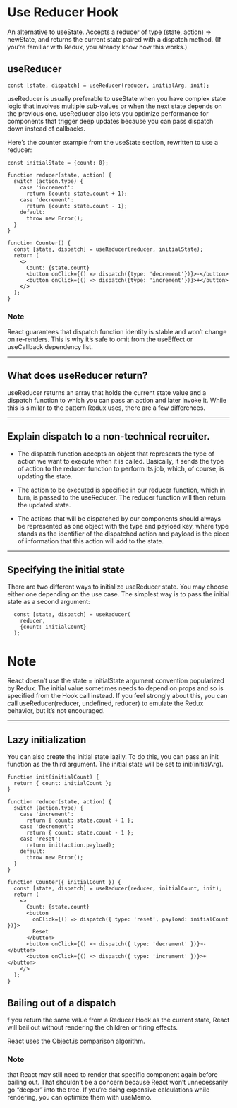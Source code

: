 # Use Reducer Hook

An alternative to useState. Accepts a reducer of type (state, action) => newState, and returns the current state paired with a dispatch method. (If you’re familiar with Redux, you already know how this works.)

## useReducer
```
const [state, dispatch] = useReducer(reducer, initialArg, init);
```

 useReducer is usually preferable to useState when you have complex state logic that involves multiple sub-values or when the next state depends on the previous one. useReducer also lets you optimize performance for components that trigger deep updates because you can pass dispatch down instead of callbacks.

Here’s the counter example from the useState section, rewritten to use a reducer:

```
const initialState = {count: 0};

function reducer(state, action) {
  switch (action.type) {
    case 'increment':
      return {count: state.count + 1};
    case 'decrement':
      return {count: state.count - 1};
    default:
      throw new Error();
  }
}

function Counter() {
  const [state, dispatch] = useReducer(reducer, initialState);
  return (
    <>
      Count: {state.count}
      <button onClick={() => dispatch({type: 'decrement'})}>-</button>
      <button onClick={() => dispatch({type: 'increment'})}>+</button>
    </>
  );
}
```

### Note

React guarantees that dispatch function identity is stable and won’t change on re-renders. This is why it’s safe to omit from the useEffect or useCallback dependency list.

----
## What does useReducer return?

useReducer returns an array that holds the current state value and a dispatch function to which you can pass an action and later invoke it. While this is similar to the pattern Redux uses, there are a few differences.

----
## Explain dispatch to a non-technical recruiter.

* The dispatch function accepts an object that represents the type of action we want to execute when it is called. Basically, it sends the type of action to the reducer function to perform its job, which, of course, is updating the state.

* The action to be executed is specified in our reducer function, which in turn, is passed to the useReducer. The reducer function will then return the updated state.

* The actions that will be dispatched by our components should always be represented as one object with the type and payload key, where type stands as the identifier of the dispatched action and payload is the piece of information that this action will add to the state.

----
## Specifying the initial state
There are two different ways to initialize useReducer state. You may choose either one depending on the use case. The simplest way is to pass the initial state as a second argument:
```
  const [state, dispatch] = useReducer(
    reducer,
    {count: initialCount}
  );
```

# Note
React doesn’t use the state = initialState argument convention popularized by Redux. The initial value sometimes needs to depend on props and so is specified from the Hook call instead. If you feel strongly about this, you can call useReducer(reducer, undefined, reducer) to emulate the Redux behavior, but it’s not encouraged.

---
## Lazy initialization
You can also create the initial state lazily. To do this, you can pass an init function as the third argument. The initial state will be set to init(initialArg).
```
function init(initialCount) {
  return { count: initialCount };
}

function reducer(state, action) {
  switch (action.type) {
    case 'increment':
      return { count: state.count + 1 };
    case 'decrement':
      return { count: state.count - 1 };
    case 'reset':
      return init(action.payload);
    default:
      throw new Error();
  }
}

function Counter({ initialCount }) {
  const [state, dispatch] = useReducer(reducer, initialCount, init);
  return (
    <>
      Count: {state.count}
      <button
        onClick={() => dispatch({ type: 'reset', payload: initialCount })}>
        Reset
      </button>
      <button onClick={() => dispatch({ type: 'decrement' })}>-</button>
      <button onClick={() => dispatch({ type: 'increment' })}>+</button>
    </>
  );
}
```
## Bailing out of a dispatch
f you return the same value from a Reducer Hook as the current state, React will bail out without rendering the children or firing effects.

React uses the Object.is comparison algorithm.

### Note
 that React may still need to render that specific component again before bailing out. That shouldn’t be a concern because React won’t unnecessarily go “deeper” into the tree. If you’re doing expensive calculations while rendering, you can optimize them with useMemo.



